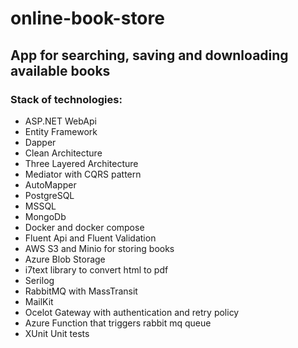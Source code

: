 # online-book-store
## App for searching, saving and downloading available books

### Stack of technologies:

* ASP.NET WebApi
* Entity Framework
* Dapper
* Clean Architecture
* Three Layered Architecture
* Mediator with CQRS pattern
* AutoMapper
* PostgreSQL
* MSSQL
* MongoDb 
* Docker and docker compose
* Fluent Api and Fluent Validation
* AWS S3 and Minio for storing books
* Azure Blob Storage
* i7text library to convert html to pdf
* Serilog
* RabbitMQ with MassTransit
* MailKit
* Ocelot Gateway with authentication and retry policy
* Azure Function that triggers rabbit mq queue
* XUnit Unit tests
  
